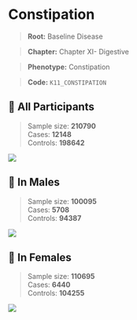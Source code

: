 # Constipation

> **Root:** Baseline Disease  

> **Chapter:** Chapter XI- Digestive  

> **Phenotype:** Constipation  

> **Code:** `K11_CONSTIPATION`

## 🧪 All Participants  
> Sample size: **210790**  
> Cases: **12148**  
> Controls: **198642**
<img src="/Disease/Figures/ALL/Incidence/K11_CONSTIPATION.png"/>
<CsvTable src="/public/Disease/Data/ALL/Incidence/COX_K11_CONSTIPATION.csv" label="🔍 View full results" />

## 👨 In Males  
> Sample size: **100095**  
> Cases: **5708**  
> Controls: **94387**
<img src="/Disease/Figures/Male/Incidence/K11_CONSTIPATION.png"/>
<CsvTable src="/public/Disease/Data/Male/Incidence/COX_K11_CONSTIPATION.csv" label="🔍 View full results" />

## 👩 In Females  
> Sample size: **110695**  
> Cases: **6440**  
> Controls: **104255**
<img src="/Disease/Figures/Female/Incidence/K11_CONSTIPATION.png"/>
<CsvTable src="/public/Disease/Data/Female/Incidence/COX_K11_CONSTIPATION.csv" label="🔍 View full results" />
